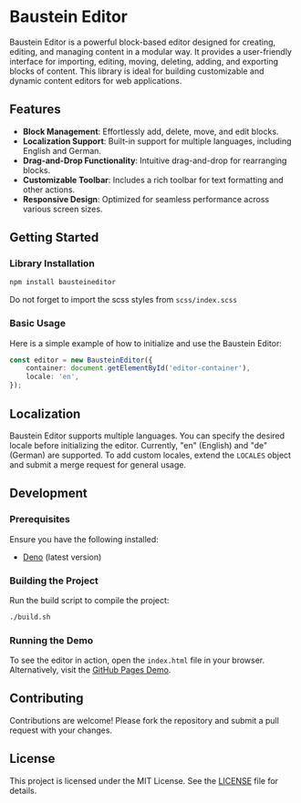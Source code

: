 # Baustein Editor

Baustein Editor is a powerful block-based editor designed for creating, editing, and managing content in a modular way. It provides a user-friendly interface for importing, editing, moving, deleting, adding, and exporting blocks of content. This library is ideal for building customizable and dynamic content editors for web applications.

## Features

- **Block Management**: Effortlessly add, delete, move, and edit blocks.
- **Localization Support**: Built-in support for multiple languages, including English and German.
- **Drag-and-Drop Functionality**: Intuitive drag-and-drop for rearranging blocks.
- **Customizable Toolbar**: Includes a rich toolbar for text formatting and other actions.
- **Responsive Design**: Optimized for seamless performance across various screen sizes.

## Getting Started

### Library Installation

```bash
npm install bausteineditor
```

Do not forget to import the scss styles from `scss/index.scss`

### Basic Usage

Here is a simple example of how to initialize and use the Baustein Editor:

```typescript
const editor = new BausteinEditor({
    container: document.getElementById('editor-container'),
    locale: 'en',
});
```

## Localization

Baustein Editor supports multiple languages. You can specify the desired locale before initializing the editor. Currently, "en" (English) and "de" (German) are supported. To add custom locales, extend the `LOCALES` object and submit a merge request for general usage.

## Development

### Prerequisites

Ensure you have the following installed:

- [Deno](https://deno.land/) (latest version)

### Building the Project

Run the build script to compile the project:

```bash
./build.sh
```

### Running the Demo

To see the editor in action, open the `index.html` file in your browser. Alternatively, visit the [GitHub Pages Demo](https://luceusxylian.github.io/BausteinEditor/).

## Contributing

Contributions are welcome! Please fork the repository and submit a pull request with your changes.

## License

This project is licensed under the MIT License. See the [LICENSE](./LICENSE) file for details.
